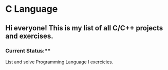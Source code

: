 # C Language

## Hi everyone! This is my list of all C/C++ projects and exercises.

### Current Status:**
List and solve Programming Language I exercicies.
